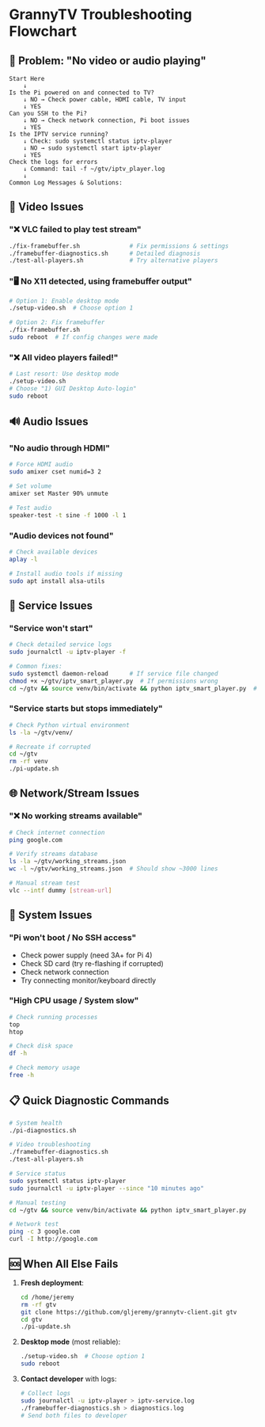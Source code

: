 # GrannyTV Troubleshooting Flowchart

## 🚨 Problem: "No video or audio playing"

```
Start Here
    ↓
Is the Pi powered on and connected to TV?
    ↓ NO → Check power cable, HDMI cable, TV input
    ↓ YES
Can you SSH to the Pi?
    ↓ NO → Check network connection, Pi boot issues
    ↓ YES
Is the IPTV service running?
    ↓ Check: sudo systemctl status iptv-player
    ↓ NO → sudo systemctl start iptv-player
    ↓ YES
Check the logs for errors
    ↓ Command: tail -f ~/gtv/iptv_player.log
    ↓
Common Log Messages & Solutions:
```

## 🎥 Video Issues

### "❌ VLC failed to play test stream"
```bash
./fix-framebuffer.sh              # Fix permissions & settings
./framebuffer-diagnostics.sh      # Detailed diagnosis
./test-all-players.sh             # Try alternative players
```

### "🖥️ No X11 detected, using framebuffer output"
```bash
# Option 1: Enable desktop mode
./setup-video.sh  # Choose option 1

# Option 2: Fix framebuffer
./fix-framebuffer.sh
sudo reboot  # If config changes were made
```

### "❌ All video players failed!"
```bash
# Last resort: Use desktop mode
./setup-video.sh
# Choose "1) GUI Desktop Auto-login"
sudo reboot
```

## 🔊 Audio Issues

### "No audio through HDMI"
```bash
# Force HDMI audio
sudo amixer cset numid=3 2

# Set volume
amixer set Master 90% unmute

# Test audio
speaker-test -t sine -f 1000 -l 1
```

### "Audio devices not found"
```bash
# Check available devices
aplay -l

# Install audio tools if missing
sudo apt install alsa-utils
```

## 🔄 Service Issues

### "Service won't start"
```bash
# Check detailed service logs
sudo journalctl -u iptv-player -f

# Common fixes:
sudo systemctl daemon-reload      # If service file changed
chmod +x ~/gtv/iptv_smart_player.py  # If permissions wrong
cd ~/gtv && source venv/bin/activate && python iptv_smart_player.py  # Test manually
```

### "Service starts but stops immediately"
```bash
# Check Python virtual environment
ls -la ~/gtv/venv/

# Recreate if corrupted
cd ~/gtv
rm -rf venv
./pi-update.sh
```

## 🌐 Network/Stream Issues

### "❌ No working streams available"
```bash
# Check internet connection
ping google.com

# Verify streams database
ls -la ~/gtv/working_streams.json
wc -l ~/gtv/working_streams.json  # Should show ~3000 lines

# Manual stream test
vlc --intf dummy [stream-url]
```

## 🔧 System Issues

### "Pi won't boot / No SSH access"
- Check power supply (need 3A+ for Pi 4)
- Check SD card (try re-flashing if corrupted)
- Check network connection
- Try connecting monitor/keyboard directly

### "High CPU usage / System slow"
```bash
# Check running processes
top
htop

# Check disk space
df -h

# Check memory usage
free -h
```

## 📋 Quick Diagnostic Commands

```bash
# System health
./pi-diagnostics.sh

# Video troubleshooting
./framebuffer-diagnostics.sh
./test-all-players.sh

# Service status
sudo systemctl status iptv-player
sudo journalctl -u iptv-player --since "10 minutes ago"

# Manual testing
cd ~/gtv && source venv/bin/activate && python iptv_smart_player.py

# Network test
ping -c 3 google.com
curl -I http://google.com
```

## 🆘 When All Else Fails

1. **Fresh deployment**:
   ```bash
   cd /home/jeremy
   rm -rf gtv
   git clone https://github.com/gljeremy/grannytv-client.git gtv
   cd gtv
   ./pi-update.sh
   ```

2. **Desktop mode** (most reliable):
   ```bash
   ./setup-video.sh  # Choose option 1
   sudo reboot
   ```

3. **Contact developer** with logs:
   ```bash
   # Collect logs
   sudo journalctl -u iptv-player > iptv-service.log
   ./framebuffer-diagnostics.sh > diagnostics.log
   # Send both files to developer
   ```
